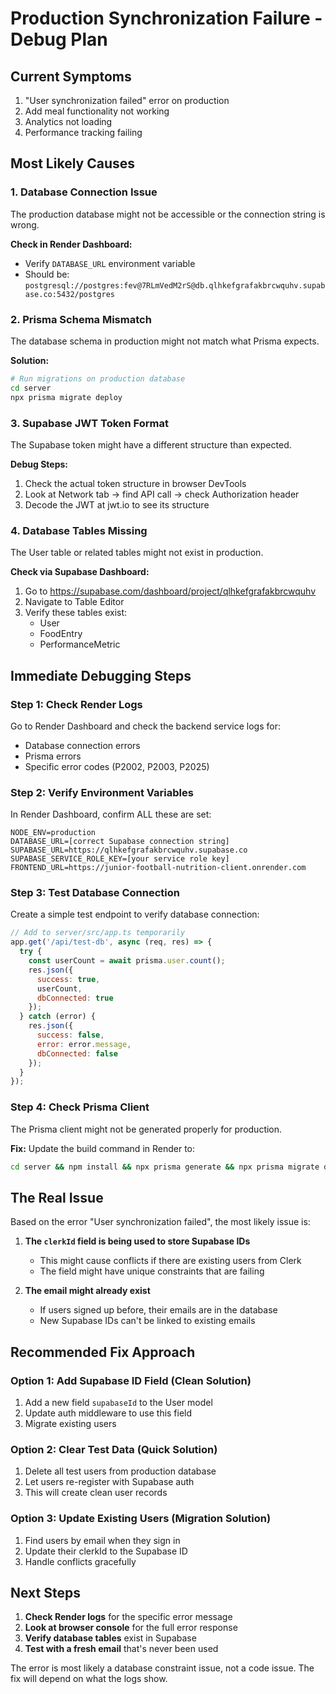 # Production Synchronization Failure - Debug Plan

## Current Symptoms
1. "User synchronization failed" error on production
2. Add meal functionality not working
3. Analytics not loading
4. Performance tracking failing

## Most Likely Causes

### 1. Database Connection Issue
The production database might not be accessible or the connection string is wrong.

**Check in Render Dashboard:**
- Verify `DATABASE_URL` environment variable
- Should be: `postgresql://postgres:fev@7RLmVedM2rS@db.qlhkefgrafakbrcwquhv.supabase.co:5432/postgres`

### 2. Prisma Schema Mismatch
The database schema in production might not match what Prisma expects.

**Solution:**
```bash
# Run migrations on production database
cd server
npx prisma migrate deploy
```

### 3. Supabase JWT Token Format
The Supabase token might have a different structure than expected.

**Debug Steps:**
1. Check the actual token structure in browser DevTools
2. Look at Network tab → find API call → check Authorization header
3. Decode the JWT at jwt.io to see its structure

### 4. Database Tables Missing
The User table or related tables might not exist in production.

**Check via Supabase Dashboard:**
1. Go to https://supabase.com/dashboard/project/qlhkefgrafakbrcwquhv
2. Navigate to Table Editor
3. Verify these tables exist:
   - User
   - FoodEntry
   - PerformanceMetric

## Immediate Debugging Steps

### Step 1: Check Render Logs
Go to Render Dashboard and check the backend service logs for:
- Database connection errors
- Prisma errors
- Specific error codes (P2002, P2003, P2025)

### Step 2: Verify Environment Variables
In Render Dashboard, confirm ALL these are set:
```
NODE_ENV=production
DATABASE_URL=[correct Supabase connection string]
SUPABASE_URL=https://qlhkefgrafakbrcwquhv.supabase.co
SUPABASE_SERVICE_ROLE_KEY=[your service role key]
FRONTEND_URL=https://junior-football-nutrition-client.onrender.com
```

### Step 3: Test Database Connection
Create a simple test endpoint to verify database connection:

```javascript
// Add to server/src/app.ts temporarily
app.get('/api/test-db', async (req, res) => {
  try {
    const userCount = await prisma.user.count();
    res.json({ 
      success: true, 
      userCount,
      dbConnected: true 
    });
  } catch (error) {
    res.json({ 
      success: false, 
      error: error.message,
      dbConnected: false 
    });
  }
});
```

### Step 4: Check Prisma Client
The Prisma client might not be generated properly for production.

**Fix:**
Update the build command in Render to:
```bash
cd server && npm install && npx prisma generate && npx prisma migrate deploy && npm run build
```

## The Real Issue

Based on the error "User synchronization failed", the most likely issue is:

1. **The `clerkId` field is being used to store Supabase IDs**
   - This might cause conflicts if there are existing users from Clerk
   - The field might have unique constraints that are failing

2. **The email might already exist**
   - If users signed up before, their emails are in the database
   - New Supabase IDs can't be linked to existing emails

## Recommended Fix Approach

### Option 1: Add Supabase ID Field (Clean Solution)
1. Add a new field `supabaseId` to the User model
2. Update auth middleware to use this field
3. Migrate existing users

### Option 2: Clear Test Data (Quick Solution)
1. Delete all test users from production database
2. Let users re-register with Supabase auth
3. This will create clean user records

### Option 3: Update Existing Users (Migration Solution)
1. Find users by email when they sign in
2. Update their clerkId to the Supabase ID
3. Handle conflicts gracefully

## Next Steps

1. **Check Render logs** for the specific error message
2. **Look at browser console** for the full error response
3. **Verify database tables** exist in Supabase
4. **Test with a fresh email** that's never been used

The error is most likely a database constraint issue, not a code issue. The fix will depend on what the logs show.